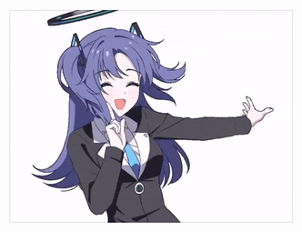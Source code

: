 ![image alt](https://github.com/Dzakyfr123/Python-exercise/blob/main/yuuka-yuuka-blue-archive.gif?raw=true)

